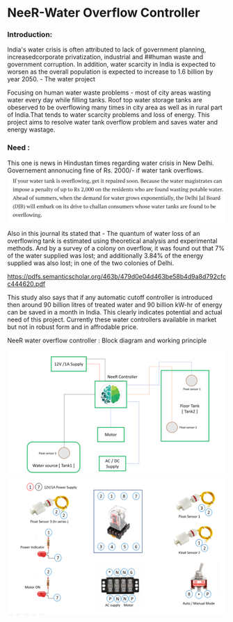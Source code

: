 # NeeR-Water Overflow Controller


### Introduction: 
India's water crisis is often attributed to lack of government planning, increasedcorporate privatization, industrial and ##human waste and government corruption. 
In addition, water scarcity in India is expected to worsen as the overall population is expected 
to increase to 1.6 billion by year 2050. - The water project 

Focusing on human water waste problems - most of city areas wasting water every 
day while filling tanks. Roof top water storage tanks are obeserved to be overflowing many times in city area as well as in rural part of India.That tends to water scarcity problems and loss of energy.
This project aims to resolve water tank overflow problem and saves water and energy wastage. 


### Need : 

This one is news in Hindustan times regarding water crisis in New Delhi. Governement annonucing fine of Rs. 2000/- if water tank overflows.  
![](https://github.com/SuhasLabade/NeeR-Water-Overflow-Controller/blob/master/Neer/image1.png)



Also in this journal its stated that - The quantum of water loss of an overflowing tank is estimated using theoretical analysis and experimental methods.
And by a survey of a colony on overflow, it was found out that 7% of the water supplied was lost; and additionally 3.84% of the
energy supplied was also lost; in one of the two colonies of Delhi. 

https://pdfs.semanticscholar.org/463b/479d0e04d463be58b4d9a8d792cfcc444620.pdf

This study also says that if any automatic cutoff controller is introduced then around 90 billion litres of treated water 
and 90 billion kW-hr of energy can be saved in a month in India. This clearly indicates potential and actual need of this project.
Currently these water controllers available in market but not in robust form and in affrodable price.


NeeR water overflow controller : Block diagram and working principle

![](https://github.com/SuhasLabade/NeeR-Water-Overflow-Controller/blob/master/Neer/image2.png)
![](https://github.com/SuhasLabade/NeeR-Water-Overflow-Controller/blob/master/Neer/image4.png)

